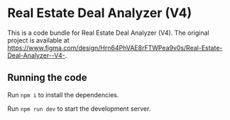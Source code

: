 
  # Real Estate Deal Analyzer (V4)

  This is a code bundle for Real Estate Deal Analyzer (V4). The original project is available at https://www.figma.com/design/Hrn64PhVAE8rFTWPea9v0s/Real-Estate-Deal-Analyzer--V4-.

  ## Running the code

  Run `npm i` to install the dependencies.

  Run `npm run dev` to start the development server.
  